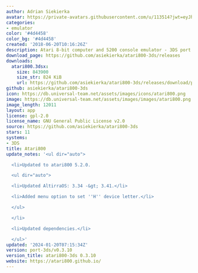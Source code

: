 ```yaml
---
author: Adrian Siekierka
avatar: https://private-avatars.githubusercontent.com/u/113514?jwt=eyJhbGciOiJIUzI1NiIsInR5cCI6IkpXVCJ9.eyJpc3MiOiJnaXRodWIuY29tIiwiYXVkIjoicmF3LmdpdGh1YnVzZXJjb250ZW50LmNvbSIsImtleSI6ImtleTEiLCJleHAiOjE3MzQ2MzI3NjAsIm5iZiI6MTczNDYzMTU2MCwicGF0aCI6Ii91LzExMzUxNCJ9.7hfQG6FGRsNioYE1pj7DwguoauWoI_MqSDPoU7G3tuM&v=4
categories:
- emulator
color: '#4d4458'
color_bg: '#4d4458'
created: '2018-06-20T10:16:26Z'
description: Atari 8-bit computer and 5200 console emulator - 3DS port
download_page: https://github.com/asiekierka/atari800-3ds/releases
downloads:
  atari800.3dsx:
    size: 843900
    size_str: 824 KiB
    url: https://github.com/asiekierka/atari800-3ds/releases/download/port-3ds/v0.3.10/atari800.3dsx
github: asiekierka/atari800-3ds
icon: https://db.universal-team.net/assets/images/icons/atari800.png
image: https://db.universal-team.net/assets/images/images/atari800.png
image_length: 12011
layout: app
license: gpl-2.0
license_name: GNU General Public License v2.0
source: https://github.com/asiekierka/atari800-3ds
stars: 11
systems:
- 3DS
title: Atari800
update_notes: '<ul dir="auto">

  <li>Updated to atari800 5.2.0.

  <ul dir="auto">

  <li>Updated AltirraOS: 3.34 -&gt; 3.41.</li>

  <li>Added menu option to set ''H'' device letter.</li>

  </ul>

  </li>

  <li>Updated dependencies.</li>

  </ul>'
updated: '2024-01-20T07:15:34Z'
version: port-3ds/v0.3.10
version_title: atari800-3ds 0.3.10
website: https://atari800.github.io/
---
```

